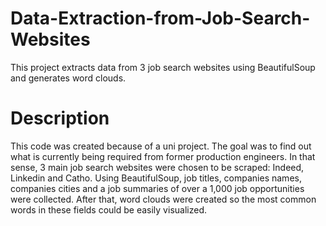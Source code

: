 # Data-Extraction-from-Job-Search-Websites
This project extracts data from 3 job search websites using BeautifulSoup and generates word clouds.

# Description
This code was created because of a uni project. The goal was to find out what is currently being required from former production engineers. In that sense, 3 main job search websites were chosen to be scraped: Indeed, Linkedin and Catho. Using BeautifulSoup, job titles, companies names, companies cities and a job summaries of over a 1,000 job opportunities were collected. After that, word clouds were created so the most common words in these fields could be easily visualized.
